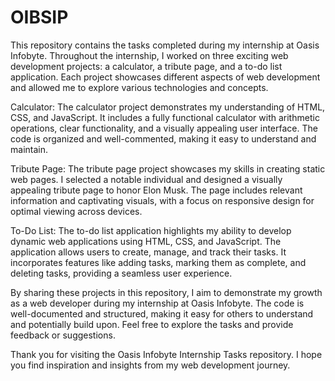 # OIBSIP

This repository contains the tasks completed during my internship at Oasis Infobyte. Throughout the internship, I worked on three exciting web development projects: a calculator, a tribute page, and a to-do list application. Each project showcases different aspects of web development and allowed me to explore various technologies and concepts.

Calculator: The calculator project demonstrates my understanding of HTML, CSS, and JavaScript. It includes a fully functional calculator with arithmetic operations, clear functionality, and a visually appealing user interface. The code is organized and well-commented, making it easy to understand and maintain.

Tribute Page: The tribute page project showcases my skills in creating static web pages. I selected a notable individual and designed a visually appealing tribute page to honor Elon Musk. The page includes relevant information and captivating visuals, with a focus on responsive design for optimal viewing across devices.

To-Do List: The to-do list application highlights my ability to develop dynamic web applications using HTML, CSS, and JavaScript. The application allows users to create, manage, and track their tasks. It incorporates features like adding tasks, marking them as complete, and deleting tasks, providing a seamless user experience.

By sharing these projects in this repository, I aim to demonstrate my growth as a web developer during my internship at Oasis Infobyte. The code is well-documented and structured, making it easy for others to understand and potentially build upon. Feel free to explore the tasks and provide feedback or suggestions.

Thank you for visiting the Oasis Infobyte Internship Tasks repository. I hope you find inspiration and insights from my web development journey.
